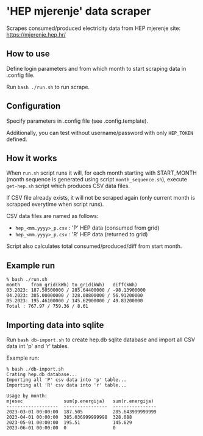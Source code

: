 # 'HEP mjerenje' data scraper

Scrapes consumed/produced electricity data from HEP mjerenje site: https://mjerenje.hep.hr/


## How to use

Define login parameters and from which month to start scraping data in .config file.

Run `bash ./run.sh` to run scrape.


## Configuration

Specify parameters in .config file (see .config.template).

Additionally, you can test without username/password with only `HEP_TOKEN` defined.


## How it works

When `run.sh` script runs it will, for each month starting with START_MONTH (month sequence is generated using script `month_sequence.sh`), execute `get-hep.sh` script which produces CSV data files.

If CSV file already exists, it will not be scraped again (only current month is scrapped everytime when script runs).


CSV data files are named as follows:

- `hep_<mm.yyyy>_p.csv` : 'P' HEP data (consumed from grid) 
- `hep_<mm.yyyy>_p.csv` : 'R' HEP data (returned to grid)

Script also calculates total consumed/produced/diff from start month.

## Example run

```
% bash ./run.sh
month    from_grid(kWh) to_grid(kWh)   diff(kWh)
03.2023: 187.50500000 / 285.64400000 / -98.13900000
04.2023: 385.00000000 / 328.08800000 / 56.91200000
05.2023: 195.46100000 / 145.62900000 / 49.83200000
Total : 767.97 / 759.36 / 8.61
```
## Importing data into sqlite

Run `bash db-import.sh` to create hep.db sqlite database and import all CSV data int 'p' and 'r' tables.

Example run:
```
% bash ./db-import.sh
Crating hep.db database...
Importing all 'P' csv data into 'p' table...
Importing all 'R' csv data into 'r' table...

Usage by month:
mjesec               sum(p.energija)   sum(r.energija)
-------------------  ----------------  ----------------
2023-03-01 00:00:00  187.505           285.643999999999
2023-04-01 00:00:00  385.036999999998  328.088
2023-05-01 00:00:00  195.51            145.629
2023-06-01 00:00:00  0                 0
```
